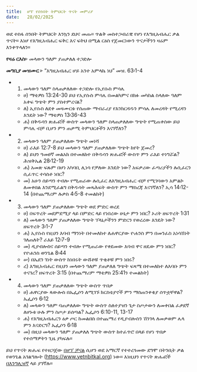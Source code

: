 ```yaml
---
title:  ሆፕ የሰንበት ትምህርት ጥናት መምሪያ
date:   28/02/2025
---
```


ወደ ተስፋ ሰንበት ትምህርት እንኳን ደህና መጡ። ጥልቅ መስተጋብራዊ የሆነ የእግዚአብሔር ቃል ጥናት። እነሆ የእግዚአብሔር ፍቅር እና ፍትህ በሚል ርዕስ የጀመርነውን ጥናታችንን ዛሬም እንቀጥላለን።

**የዛሬ ርእስ፦** መላውን ዓለም ያጠቃለለ ተጋድሎ

**መግቢያ መዝሙር ፦** “እግዚአብሔር ሆይ አንተ አምላኬ ነህ” መዝ. 63፡1-4

- 1) መላውን ዓለም ስላጠቃለለው ተጋድሎ የኢየሱስ ምሳሌ
	- ሀ) ማቴዎስ 13:24-30 ይህ የኢየሱስ ምሳሌ በመልካምና በክፉ መካከል ስላለው ዓለም አቀፍ ግጭት ምን ያስተምረናል?
	- ለ) ኢየሱስ ለደቀ መዛሙርቱ የሰጠው ማብራሪያ የእንክርዳዱን ምሳሌ ለመረዳት የሚረዳን እንዴት ነው? ማቴዎስ 13፡36-43
	- ሐ) በቅዱሳን ጽሑፎች ውስጥ መላውን ዓለም ስላጠቃለለው ግጭት የሚጠቀሰው ይህ ምሳሌ ብቻ ቢሆን ምን ጠቃሚ ትምህርቶችን እናገኛለን? 
- 2) መላውን ዓለም ያጠቃለለው ግጭት መነሻ
	- ሀ) ራእይ 12:7-8 ይህ መላውን ዓለም ያጠቃለለው ግጭት ከየት ጀመረ?
	- ለ) ይህን ዓመፀኛ መልአክ በተመለከተ በቅዱሳን ጽሑፎች ውስጥ ምን ራእይ ተነግሯል? ሕዝቅኤል 28፡12-19
	- ሐ) አመጽ ፍጹም በሆነ አካባቢ ሊነሳ የቻለው እንዴት ነው? አፍቃሪው ፈጣሪያችን ሉሲፈርን ሲፈጥር ተሳስቶ ነበር?
	- መ) አሁን ሰይጣን ተብሎ የሚጠራው ሉሲፈር ለእግዚአብሔር ብቻ የሚገባውን አምልኮ ለመቀበል እንደሚፈልግ በቅዱሳት መጻሕፍት ውስጥ ምን ማስረጃ እናገኛለን? ኢሳ 14፡12-14 (በተጨማሪም ሉቃስ 4፡5-8 ተመልከት)
- 3) መላውን ዓለም ያጠቃለለው ግጭት ወደ ምድር ወረደ 
	- ሀ) በፍጥረት መደምደሚያ ላይ በምድር ላይ የነበረው ሁኔታ ምን ነበር? ኦሪት ዘፍጥረት 1፡31
	- ለ) መላውን ዓለም ያጠቃለለው ግጭት ፕላኔታችንን ምድርን የወረረው እንዴት ነው? ዘፍጥረት 3፡1-7
	- ሐ) ኢየሱስ የዚህን እባብ ማንነት በተመለከተ ለሐዋርያው ዮሐንስ ምን በመንፈስ አነሳሽነት ገለጠለት? ራእይ 12፡7-9
	- መ) ዲያብሎስና ሰይጣን ተብሎ የሚጠራው የቀደመው እባብ ዋና ዘዴው ምን ነበር? የዮሐንስ ወንጌል 8፡44
	- ሠ) በኤደን ገነት ውስጥ ከነበሩት ውሸቶቹ ጥቂቶቹ ምን ነበሩ?
	- ረ) እግዚአብሔር የዚህን መላውን ዓለም ያጠቃለለ ግጭት ፍጻሜ በተመለከተ ለእባቡ ምን ተናገረ? ዘፍጥረት 3:15 (በተጨማሪም ማቴዎስ 25:41⁠ን ተመልከት)
- 4) መላውን ዓለም ያጠቃለለው ግጭት ውስጥ ጥበቃ
	- ሀ) ሐዋርያው ጳውሎስ በኤፌሶን ለሚገኙ ክርስቲያኖች ምን ማስጠንቀቂያ ሰጥቷቸዋል? ኤፌሶን 6፡12
	- ለ) መላውን ዓለም ባጠቃለለው ግጭት ውስጥ ስለተያዝን ጌታ ስጦታውን ለመቀበል ፈቃደኛ ለሆኑቱ ሁሉ ምን ስጦታ ይሰጣል? ኤፌሶን 6:10-11, 13-17
	- ሐ) የእግዚአብሔርን ዕቃ ጦር ከመልበስ በተጨማሪ የዲያብሎስን ሽንገላ ለመቃወም ሌላ ምን እናድርግ? ኤፌሶን 6፡18
	- መ) በዚህ መላውን ዓለም ያጠቃለለ ግጭት ውስጥ ከተፈጥሮ በላይ የሆነ ጥበቃ የተሰማዎትን ጊዜ ያካፍሉ።

ይህ የጥናት ጽሑፍ የተዘጋጀው [በሆፕ ቻናል](https://www.hopetv.org/hopess/)  ሲሆን ወደ አማርኛ የተተረጎመው ደግሞ በትንቢት ቃል የወንጌል አገልግሎት (https://www.yetnbitkal.org) ነው። እነዚህን የጥናት ጽሑፎች [በእንግሊዝኛ](https://www.hopetv.org/shows/hopess/study-guides/) ላይ ያገኛሉ።